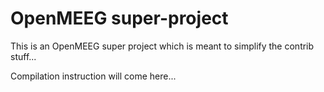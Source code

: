OpenMEEG super-project
======================

This is an OpenMEEG super project which is meant to simplify the contrib stuff...

Compilation instruction will come here...

